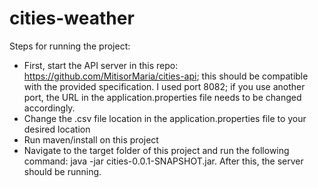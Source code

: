 # cities-weather
Steps for running the project:
- First, start the API server in this repo: https://github.com/MitisorMaria/cities-api; this should be compatible with the provided specification. I used port 8082; if you use another port, the URL in the application.properties file needs to be changed accordingly.
- Change the .csv file location in the application.properties file to your desired location
- Run maven/install on this project
- Navigate to the target folder of this project and run the following command: java -jar cities-0.0.1-SNAPSHOT.jar. After this, the server should be running.
